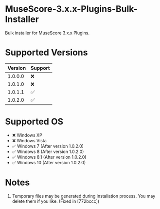 # MuseScore-3.x.x-Plugins-Bulk-Installer
Bulk installer for MuseScore 3.x.x Plugins.

# Supported Versions
| Version | Support |
| ----------- | ----------- |
| 1.0.0.0 | :x: |
| 1.0.1.0 | :x: |
| 1.0.1.1 | :white_check_mark: |
| 1.0.2.0 | :white_check_mark: |

# Supported OS
- :x: Windows XP
- :x: Windows Vista
- :white_check_mark: Windows 7 (After version 1.0.2.0)
- :white_check_mark: Windows 8 (After version 1.0.2.0)
- :white_check_mark: Windows 8.1 (After version 1.0.2.0)
- :white_check_mark: Windows 10 (After version 1.0.2.0)

# Notes
1. Temporary files may be generated during installation process.  You may delete them if you like. (Fixed in [772bccc])
